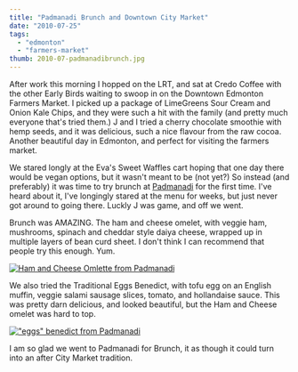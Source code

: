 ```yaml
---
title: "Padmanadi Brunch and Downtown City Market"
date: "2010-07-25"
tags:
  - "edmonton"
  - "farmers-market"
thumb: 2010-07-padmanadibrunch.jpg
---
```


After work this morning I hopped on the LRT, and sat at Credo Coffee with the other Early Birds waiting to swoop in on the Downtown Edmonton Farmers Market. I picked up a package of LimeGreens Sour Cream and Onion Kale Chips, and they were such a hit with the family (and pretty much everyone that's tried them.) J and I tried a cherry chocolate smoothie with hemp seeds, and it was delicious, such a nice flavour from the raw cocoa. Another beautiful day in Edmonton, and perfect for visiting the farmers market.  

We stared longly at the Eva's Sweet Waffles cart hoping that one day there would be vegan options, but it wasn't meant to be (not yet?) So instead (and preferably) it was time to try brunch at [Padmanadi](http://www.padmanadi.com/) for the first time. I've heard about it, I've longingly stared at the menu for weeks, but just never got around to going there. Luckly J was game, and off we went.  

Brunch was AMAZING. The ham and cheese omelet, with veggie ham, mushrooms, spinach and cheddar style daiya cheese, wrapped up in multiple layers of bean curd sheet. I don't think I can recommend that people try this enough. Yum.  



[![Ham and Cheese Omlette from Padmanadi](images/4823976769_4172712fc7.jpg)](http://www.flickr.com/photos/prairiev/4823976769/ "Ham and Cheese Omlette from Padmanadi by MeShellG, on Flickr")



We also tried the Traditional Eggs Benedict, with tofu egg on an English muffin, veggie salami sausage slices, tomato, and hollandaise sauce. This was pretty darn delicious, and looked beautiful, but the Ham and Cheese omelet was hard to top.  



[![&quot;eggs&quot; benedict from Padmanadi](images/4824591112_8bb731d64b.jpg)](http://www.flickr.com/photos/prairiev/4824591112/ "&quot;eggs&quot; benedict from Padmanadi by MeShellG, on Flickr")



I am so glad we went to Padmanadi for Brunch, it as though it could turn into an after City Market tradition.
